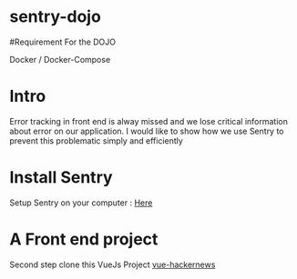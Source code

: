 # sentry-dojo

#Requirement For the DOJO

Docker / Docker-Compose

# Intro
Error tracking in front end is alway missed and we lose critical information about error on our application.
I would like to show how we use Sentry to prevent this problematic simply and efficiently 

# Install Sentry
Setup Sentry on your computer : 
[Here](https://github.com/getsentry/onpremise)

# A Front end project  
Second step clone this VueJs Project
[vue-hackernews](https://github.com/vuejs/vue-hackernews)
